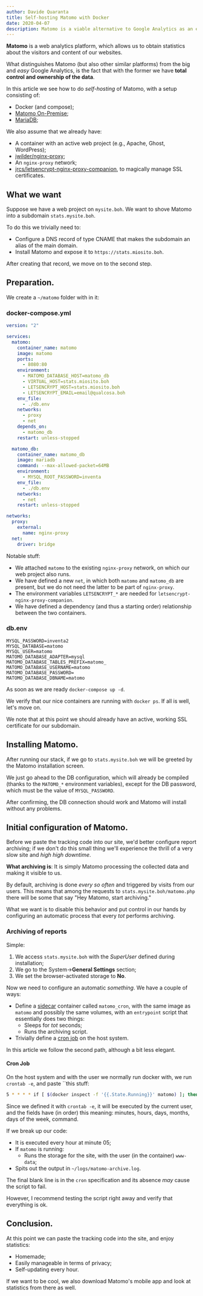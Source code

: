 ```yaml
---
author: Davide Quaranta
title: Self-hosting Matomo with Docker
date: 2020-04-07
description: Matomo is a viable alternative to Google Analytics as an ethical and privacy-oriented web analytics tool. In this post we see how to install it with Docker, alongside MariaDB and a couple of nginx-related containers.
---
```


**Matomo** is a web analytics platform, which allows us to obtain statistics about the visitors and content of our websites.

What distinguishes Matomo (but also other similar platforms) from the big and _easy_ Google Analytics, is the fact that with the former we have **total control and ownership of the data**.

In this article we see how to do _self-hosting_ of Matomo, with a setup consisting of:

- Docker (and compose);
- [Matomo On-Premise](https://hub.docker.com/_/matomo);
- [MariaDB](https://hub.docker.com/_/mariadb/);

We also assume that we already have:

- A container with an active web project (e.g., Apache, Ghost, WordPress);
- [jwilder/nginx-proxy](https://hub.docker.com/r/jwilder/nginx-proxy/);
- An `nginx-proxy` network;
- [jrcs/letsencrypt-nginx-proxy-companion](https://hub.docker.com/r/jrcs/letsencrypt-nginx-proxy-companion), to magically manage SSL certificates.

## What we want

Suppose we have a web project on `mysite.boh`. We want to shove Matomo into a subdomain `stats.mysite.boh`.

To do this we trivially need to:

- Configure a DNS record of type CNAME that makes the subdomain an alias of the main domain.
- Install Matomo and expose it to `https://stats.miosito.boh`.

After creating that record, we move on to the second step.

## Preparation.

We create a `~/matomo` folder with in it:

### docker-compose.yml

```yaml
version: "2"

services:
  matomo:
    container_name: matomo
    image: matomo
    ports:
      - 8080:80
    environment:
      - MATOMO_DATABASE_HOST=matomo_db
      - VIRTUAL_HOST=stats.miosito.boh
      - LETSENCRYPT_HOST=stats.miosito.boh
      - LETSENCRYPT_EMAIL=email@qualcosa.boh
    env_file:
      - ./db.env
    networks:
      - proxy
      - net
    depends_on:
      - matomo_db
    restart: unless-stopped

  matomo_db:
    container_name: matomo_db
    image: mariadb
    command: --max-allowed-packet=64MB
    environment:
      - MYSQL_ROOT_PASSWORD=inventa
    env_file:
      - ./db.env
    networks:
      - net
    restart: unless-stopped

networks:
  proxy:
    external:
      name: nginx-proxy
  net:
    driver: bridge
```

Notable stuff:

- We attached `matomo` to the existing `nginx-proxy` network, on which our web project also runs.
- We have defined a new `net`, in which both `matomo` and `matomo_db` are present, but we do not need the latter to be part of `nginx-proxy`.
- The environment variables `LETSENCRYPT_*` are needed for `letsencrypt-nginx-proxy-companion`.
- We have defined a dependency (and thus a starting order) relationship between the two containers.

### db.env

```
MYSQL_PASSWORD=inventa2
MYSQL_DATABASE=matomo
MYSQL_USER=matomo
MATOMO_DATABASE_ADAPTER=mysql
MATOMO_DATABASE_TABLES_PREFIX=matomo_
MATOMO_DATABASE_USERNAME=matomo
MATOMO_DATABASE_PASSWORD=
MATOMO_DATABASE_DBNAME=matomo
```

As soon as we are ready `docker-compose up -d`.

We verify that our nice containers are running with `docker ps`. If all is well, let's move on.

We note that at this point we should already have an active, working SSL certificate for our subdomain.

## Installing Matomo.

After running our stack, if we go to `stats.mysite.boh` we will be greeted by the Matomo installation screen.

We just go ahead to the DB configuration, which will already be compiled (thanks to the `MATOMO_*` environment variables), except for the DB password, which must be the value of `MYSQL_PASSWORD`.

After confirming, the DB connection should work and Matomo will install without any problems.

## Initial configuration of Matomo.

Before we paste the tracking code into our site, we'd better configure report archiving; if we don't do this small thing we'll experience the thrill of a very slow site and _high high downtime_.

**What archiving is**: It is simply Matomo processing the collected data and making it visible to us.

By default, archiving is done _every so often_ and triggered by visits from our users. This means that among the requests to `stats.mysite.boh/matomo.php` there will be some that say "Hey Matomo, start archiving."

What we want is to disable this behavior and put control in our hands by configuring an automatic process that every _tot_ performs archiving.

### Archiving of reports

Simple:

1. We access `stats.mysite.boh` with the _SuperUser_ defined during installation;
2. We go to the System->**General Settings** section;
3. We set the browser-activated storage to **No**.

Now we need to configure an automatic _something_. We have a couple of ways:

- Define a [sidecar](https://docs.microsoft.com/en-us/azure/architecture/patterns/sidecar) container called `matomo_cron`, with the same image as `matomo` and possibly the same volumes, with an `entrypoint` script that essentially does two things:
  - Sleeps for _tot_ seconds;
  - Runs the archiving script.
- Trivially define a [cron job](https://matomo.org/docs/setup-auto-archiving/) on the host system.

In this article we follow the second path, although a bit less elegant.

#### Cron Job

On the host system and with the user we normally run docker with, we run `crontab -e`, and paste ``this stuff:

```sh
5 * * * * if [ $(docker inspect -f '{{.State.Running}}' matomo) ]; then docker exec -t matomo on -s "/bin/bash" -c "/usr/local/bin/php /var/www/html/console core:archive --url=https://stats.miosito.boh" www-data; fi > /home/user/logs/matomo-archive.log

```

Since we defined it with `crontab -e`, it will be executed by the current user, and the fields have (in order) this meaning: minutes, hours, days, months, days of the week, command.

If we break up our code:

- It is executed every hour at minute 05;
- If `matomo` is running:
  - Runs the storage for the site, with the user (in the container) `www-data`;
- Spits out the output in `~/logs/matomo-archive.log`.

The final blank line is in the `cron` specification and its absence _may_ cause the script to fail.

However, I recommend testing the script right away and verify that everything is ok.

## Conclusion.

At this point we can paste the tracking code into the site, and enjoy statistics:

- Homemade;
- Easily manageable in terms of privacy;
- Self-updating every hour.

If we want to be cool, we also download Matomo's mobile app and look at statistics from there as well.
